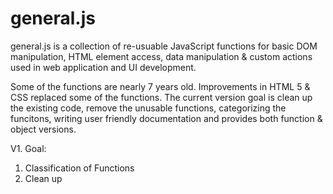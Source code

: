 general.js
==

general.js is a collection of re-usuable JavaScript functions for basic DOM manipulation, HTML element access, data manipulation & custom actions used in web application and UI development.

Some of the functions are nearly 7 years old. Improvements in HTML 5 & CSS replaced some of the functions. The current version goal is clean up the existing code, remove the unusable functions, categorizing the funcitons, writing user friendly documentation and provides both function & object versions.

V1. Goal:
1. Classification of Functions
2. Clean up 


